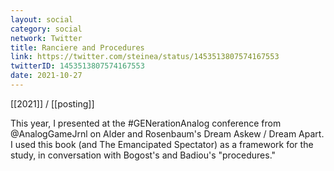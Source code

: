 ```yaml
---
layout: social
category: social
network: Twitter
title: Ranciere and Procedures
link: https://twitter.com/steinea/status/1453513807574167553
twitterID: 1453513807574167553
date: 2021-10-27
---
```


[[2021]] / [[posting]]

This year, I presented at the #GENerationAnalog conference from @AnalogGameJrnl on Alder and Rosenbaum's Dream Askew / Dream Apart. I used this book (and The Emancipated Spectator) as a framework for the study, in conversation with Bogost's and Badiou's "procedures."
